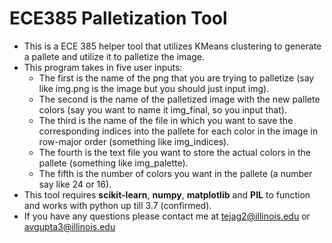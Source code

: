 # ECE385 Palletization Tool

- This is a ECE 385 helper tool that utilizes KMeans clustering to generate a pallete and utilize it to palletize the image.
- This program takes in five user inputs:
  - The first is the name of the png that you are trying to palletize (say like img.png is the image but you should just input img). 
  - The second is the name of the palletized image with the new pallete colors (say you want to name it img_final, so you input that). 
  - The third is the name of the file in which you want to save the corresponding indices into the pallete for each color in the image in row-major order (something like img_indices). 
  - The fourth is the text file you want to store the actual colors in the pallete (something like img_palette). 
  - The fifth is the number of colors you want in the pallete (a number say like 24 or 16). 
- This tool requires **scikit-learn**, **numpy**, **matplotlib** and **PIL** to function and works with python up till 3.7 (confirmed).
- If you have any questions please contact me at tejag2@illinois.edu or avgupta3@illinois.edu
